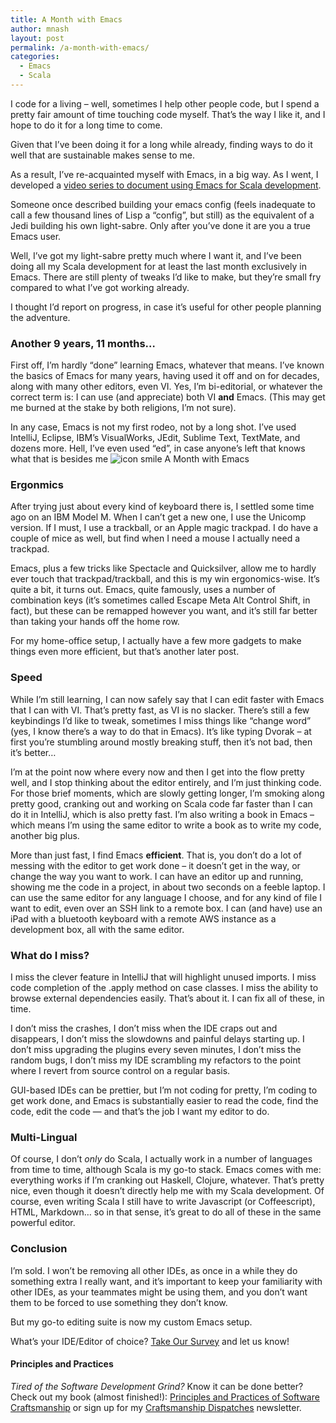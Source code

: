```yaml
---
title: A Month with Emacs
author: mnash
layout: post
permalink: /a-month-with-emacs/
categories:
  - Emacs
  - Scala
---
```

I code for a living &#8211; well, sometimes I help other people code, but I spend a pretty fair amount of time touching code myself. That&#8217;s the way I like it, and I hope to do it for a long time to come.

Given that I&#8217;ve been doing it for a long while already, finding ways to do it well that are sustainable makes sense to me.

As a result, I&#8217;ve re-acquainted myself with Emacs, in a big way. As I went, I developed a <a href="http://jglobal.com/emacs/" target="_new">video series to document using Emacs for Scala development</a>.

Someone once described building your emacs config (feels inadequate to call a few thousand lines of Lisp a &#8220;config&#8221;, but still) as the equivalent of a Jedi building his own light-sabre. Only after you&#8217;ve done it are you a true Emacs user.

Well, I&#8217;ve got my light-sabre pretty much where I want it, and I&#8217;ve been doing all my Scala development for at least the last month exclusively in Emacs. There are still plenty of tweaks I&#8217;d like to make, but they&#8217;re small fry compared to what I&#8217;ve got working already.

I thought I&#8217;d report on progress, in case it&#8217;s useful for other people planning the adventure.

### Another 9 years, 11 months&#8230;

First off, I&#8217;m hardly &#8220;done&#8221; learning Emacs, whatever that means. I&#8217;ve known the basics of Emacs for many years, having used it off and on for decades, along with many other editors, even VI. Yes, I&#8217;m bi-editorial, or whatever the correct term is: I can use (and appreciate) both VI **and** Emacs. (This may get me burned at the stake by both religions, I&#8217;m not sure).

In any case, Emacs is not my first rodeo, not by a long shot. I&#8217;ve used IntelliJ, Eclipse, IBM&#8217;s VisualWorks, JEdit, Sublime Text, TextMate, and dozens more. Hell, I&#8217;ve even used &#8220;ed&#8221;, in case anyone&#8217;s left that knows what that is besides me <img src="http://jglobal.com/wp-includes/images/smilies/icon_smile.gif" alt="icon smile A Month with Emacs" class="wp-smiley" title="A Month with Emacs" /> 

### Ergonmics

After trying just about every kind of keyboard there is, I settled some time ago on an IBM Model M. When I can&#8217;t get a new one, I use the Unicomp version. If I must, I use a trackball, or an Apple magic trackpad. I do have a couple of mice as well, but find when I need a mouse I actually need a trackpad.

Emacs, plus a few tricks like Spectacle and Quicksilver, allow me to hardly ever touch that trackpad/trackball, and this is my win ergonomics-wise. It&#8217;s quite a bit, it turns out. Emacs, quite famously, uses a number of combination keys (it&#8217;s sometimes called Escape Meta Alt Control Shift, in fact), but these can be remapped however you want, and it&#8217;s still far better than taking your hands off the home row.

For my home-office setup, I actually have a few more gadgets to make things even more efficient, but that&#8217;s another later post.

### Speed

While I&#8217;m still learning, I can now safely say that I can edit faster with Emacs that I can with VI. That&#8217;s pretty fast, as VI is no slacker. There&#8217;s still a few keybindings I&#8217;d like to tweak, sometimes I miss things like &#8220;change word&#8221; (yes, I know there&#8217;s a way to do that in Emacs). It&#8217;s like typing Dvorak &#8211; at first you&#8217;re stumbling around mostly breaking stuff, then it&#8217;s not bad, then it&#8217;s better&#8230;

I&#8217;m at the point now where every now and then I get into the flow pretty well, and I stop thinking about the editor entirely, and I&#8217;m just thinking code. For those brief moments, which are slowly getting longer, I&#8217;m smoking along pretty good, cranking out and working on Scala code far faster than I can do it in IntelliJ, which is also pretty fast. I&#8217;m also writing a book in Emacs &#8211; which means I&#8217;m using the same editor to write a book as to write my code, another big plus.

More than just fast, I find Emacs **efficient**. That is, you don&#8217;t do a lot of messing with the editor to get work done &#8211; it doesn&#8217;t get in the way, or change the way you want to work. I can have an editor up and running, showing me the code in a project, in about two seconds on a feeble laptop. I can use the same editor for any language I choose, and for any kind of file I want to edit, even over an SSH link to a remote box. I can (and have) use an iPad with a bluetooth keyboard with a remote AWS instance as a development box, all with the same editor.

### What do I miss?

I miss the clever feature in IntelliJ that will highlight unused imports. I miss code completion of the .apply method on case classes. I miss the ability to browse external dependencies easily. That&#8217;s about it. I can fix all of these, in time.

I don&#8217;t miss the crashes, I don&#8217;t miss when the IDE craps out and disappears, I don&#8217;t miss the slowdowns and painful delays starting up. I don&#8217;t miss upgrading the plugins every seven minutes, I don&#8217;t miss the random bugs, I don&#8217;t miss my IDE scrambling my refactors to the point where I revert from source control on a regular basis.

GUI-based IDEs can be prettier, but I&#8217;m not coding for pretty, I&#8217;m coding to get work done, and Emacs is substantially easier to read the code, find the code, edit the code &#8212; and that&#8217;s the job I want my editor to do.

### Multi-Lingual

Of course, I don&#8217;t *only* do Scala, I actually work in a number of languages from time to time, although Scala is my go-to stack. Emacs comes with me: everything works if I&#8217;m cranking out Haskell, Clojure, whatever. That&#8217;s pretty nice, even though it doesn&#8217;t directly help me with my Scala development. Of course, even writing Scala I still have to write Javascript (or Coffeescript), HTML, Markdown&#8230; so in that sense, it&#8217;s great to do all of these in the same powerful editor.

### Conclusion

I&#8217;m sold. I won&#8217;t be removing all other IDEs, as once in a while they do something extra I really want, and it&#8217;s important to keep your familiarity with other IDEs, as your teammates might be using them, and you don&#8217;t want them to be forced to use something they don&#8217;t know.

But my go-to editing suite is now my custom Emacs setup.

What&#8217;s your IDE/Editor of choice? [Take Our Survey][1] and let us know!

<div class="g-plusone" data-annotation="inline" data-width="300">
</div>

<!-- Place this tag after the last +1 button tag. -->

  


<div class="st-callout hastitle lightblue center" >
  <h4 class="st-callout-title ">
    Principles and Practices
  </h4>
  
  <div class="inside">
    <i>Tired of the Software Development Grind?</i> Know it can be done better? Check out my book (almost finished!): <a href="http://jglobal.com/principles-and-practices">Principles and Practices of Software Craftsmanship</a> or sign up for my <a href="http://jglobal.com/dispatches/">Craftsmanship Dispatches</a> newsletter.
  </div>
</div>

<div class="clear">
</div>

 [1]: http://www.surveymonkey.com/s/Z5G5FVR